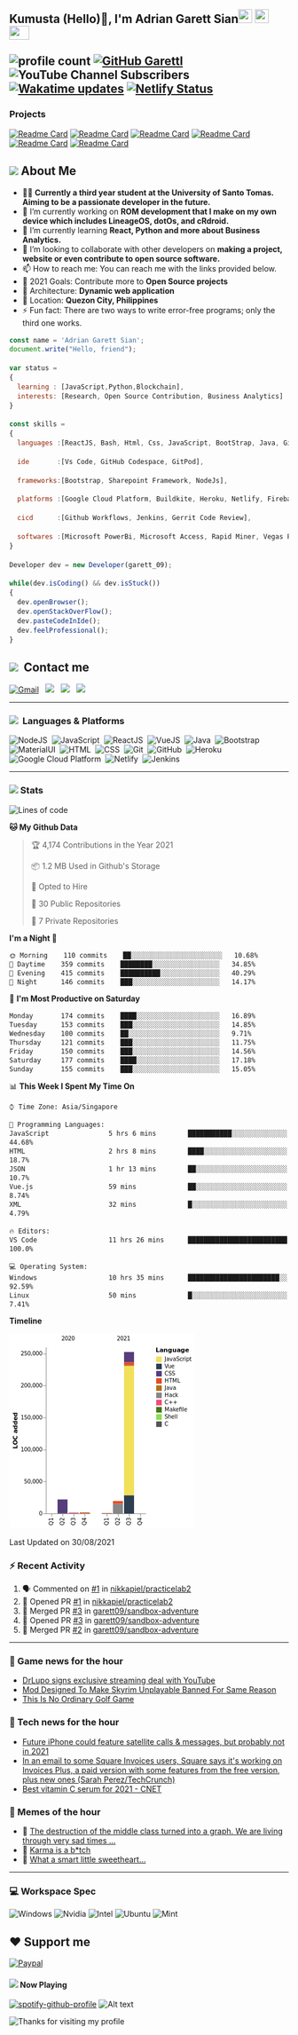 <h2> Kumusta (Hello)🙏, I'm Adrian Garett Sian<img src="https://cultofthepartyparrot.com/parrots/hd/githubparrot.gif" width="25" height="25"/>
    <img src="https://cultofthepartyparrot.com/flags/hd/iranparrot.gif" width="25" height="25"/>
    <img src="https://cultofthepartyparrot.com/parrots/asyncparrot.gif" width="36" height="25"/>
 

![profile count](https://komarev.com/ghpvc/?username=garett09&color=red) 
[![GitHub Garettl](https://img.shields.io/github/followers/garett09?label=follow&style=social)](https://github.com/garett09) 
![YouTube Channel Subscribers](https://img.shields.io/youtube/channel/subscribers/UChAoCAh1jVTaMz0Sc61X5Xw?style=social) 
[![Wakatime updates](https://github.com/garett09/garett09/actions/workflows/update-commits.yml/badge.svg?branch=main)](https://github.com/garett09/garett09/actions/workflows/update-commits.yml) 
[![Netlify Status](https://api.netlify.com/api/v1/badges/62999bf4-98d2-4882-a325-da266023bf2b/deploy-status)](https://app.netlify.com/sites/cocky-mccarthy-7a67fb/deploys)
&nbsp;
    
### Projects
[![Readme Card](https://github-readme-stats.vercel.app/api/pin/?username=garett09&repo=tapos-na-ba-ang-covid-ph&show_owner=true)](https://github.com/garett09/tapos-na-ba-ang-covid-ph)
[![Readme Card](https://github-readme-stats.vercel.app/api/pin/?username=garett09&repo=project-COVID&show_owner=true)](https://github.com/garett09/project-COVID)
[![Readme Card](https://github-readme-stats.vercel.app/api/pin/?username=garett09&repo=afk-hotel&show_owner=true)](https://github.com/garett09/afk-hotel)
[![Readme Card](https://github-readme-stats.vercel.app/api/pin/?username=garett09&repo=garett09&show_owner=true)](https://github.com/garett09/garett09)
[![Readme Card](https://github-readme-stats.vercel.app/api/pin/?username=garett09&repo=myhub&show_owner=true)](https://github.com/garett09/myhub)
[![Readme Card](https://github-readme-stats.vercel.app/api/pin/?username=garett09&repo=techfolio&show_owner=true)](https://github.com/garett09/techfolio)


    
## <img src="https://media.giphy.com/media/fTsZNbPQxJWtor2LXE/giphy.gif"  width="30">&nbsp;About Me
-   👩‍💻  **Currently a third year student at the University of Santo Tomas. Aiming to be a passionate developer in the future.**
-   🔭  I’m currently working on  **ROM development that I make on my own device which includes LineageOS, dotOs, and cRdroid.**
-   🌱  I’m currently learning **React, Python and more about Business Analytics.**
-   👯  I’m looking to collaborate with other developers on **making a project, website or even contribute to open source software.**
-   📫  How to reach me: You can reach me with the links provided below. 
-   🥅  2021 Goals: Contribute more to **Open Source projects**
-   👷  Architecture: **Dynamic web application**
-   📍   Location: **Quezon City, Philippines** 
-   ⚡  Fun fact: There are two ways to write error-free programs; only the third one works.

```javascript
const name = 'Adrian Garett Sian';
document.write("Hello, friend");

var status = 
{ 
  learning : [JavaScript,Python,Blockchain],
  interests: [Research, Open Source Contribution, Business Analytics]
}

const skills = 
{
  languages :[ReactJS, Bash, Html, Css, JavaScript, BootStrap, Java, Git, Markdown, VueJS, Material Ui],
  
  ide       :[Vs Code, GitHub Codespace, GitPod],
  
  frameworks:[Bootstrap, Sharepoint Framework, NodeJs],
  
  platforms :[Google Cloud Platform, Buildkite, Heroku, Netlify, Firebase, Cloudflare],
  
  cicd      :[Github Workflows, Jenkins, Gerrit Code Review],

  softwares :[Microsoft PowerBi, Microsoft Access, Rapid Miner, Vegas Pro]
}

Developer dev = new Developer(garett_09);

while(dev.isCoding() && dev.isStuck())  
{
  dev.openBrowser();
  dev.openStackOverFlow();
  dev.pasteCodeInIde();
  dev.feelProfessional();
}
```

## <img src="https://media.giphy.com/media/c5vDr1rkcbcrBwG9SX/giphy.gif" width="30">&nbsp; Contact me

<a href="mailto:adriansian@gmail.com"><img alt="Gmail" src="https://img.shields.io/badge/Gmail-D14836?style=for-the-badge&logo=gmail&logoColor=white" /></a> &nbsp;
<a href="https://instagram.com/adriansian"><img src="https://img.shields.io/badge/@adriansian_-E4405F?style=for-the-badge&logo=instagram&logoColor=white"/></a> &nbsp;
<a href="https://t.me/garett_09"><img src="https://img.shields.io/badge/@garett_09_-2CA5E0?style=for-the-badge&logo=telegram&logoColor=white"/></a> &nbsp;
<a href="https://www.linkedin.com/in/adrian-garett-sian-766775159/"><img src="https://img.shields.io/badge/-Adrian%20Garett%20Sian-blue?style=flat-square&logo=Linkedin&logoColor=white&link=https://www.linkedin.com/in/adrian-garett-sian-766775159/"/></a> &nbsp;

---

###  <img src="https://media.giphy.com/media/WUlplcMpOCEmTGBtBW/giphy.gif" width="30"> &nbsp;Languages & Platforms

![NodeJS](https://img.shields.io/badge/Node.js-43853D?style=for-the-badge&logo=node.js&logoColor=white)&nbsp;
![JavaScript](https://img.shields.io/badge/JavaScript-F7DF1E?style=for-the-badge&logo=javascript&logoColor=black)&nbsp;
![ReactJS](https://img.shields.io/badge/React.js-20232A?style=for-the-badge&logo=react&logoColor=61DAFB)&nbsp;
![VueJS](https://img.shields.io/badge/Vue.js-35495E?style=for-the-badge&logo=vuedotjs&logoColor=4FC08D)&nbsp;
![Java](https://img.shields.io/badge/Java-ED8B00?style=for-the-badge&logo=java&logoColor=white)&nbsp;
![Bootstrap](https://img.shields.io/badge/Bootstrap-563D7C?style=for-the-badge&logo=bootstrap&logoColor=white)&nbsp;
![MaterialUI](https://img.shields.io/badge/Material--UI-0081CB?style=for-the-badge&logo=material-ui&logoColor=white)&nbsp;
![HTML](https://img.shields.io/badge/HTML-E34F26?style=for-the-badge&logo=html5&logoColor=white)&nbsp;
![CSS](https://img.shields.io/badge/CSS-1572B6?style=for-the-badge&logo=css&logoColor=white)&nbsp;
![Git](https://img.shields.io/badge/git-%23F05033.svg?style=for-the-badge&logo=git&logoColor=white)&nbsp;
![GitHub](https://img.shields.io/badge/GitHub-100000?style=for-the-badge&logo=github&logoColor=white)&nbsp;
![Heroku](https://img.shields.io/badge/Heroku-430098?style=for-the-badge&logo=heroku&logoColor=white)&nbsp;
![Google Cloud Platform](https://img.shields.io/badge/Google_Cloud-4285F4?style=for-the-badge&logo=google-cloud&logoColor=white)&nbsp;
![Netlify](https://img.shields.io/badge/Netlify-00C7B7?style=for-the-badge&logo=netlify&logoColor=white)&nbsp;
![Jenkins](https://img.shields.io/badge/Jenkins-D24939?style=for-the-badge&logo=Jenkins&logoColor=white)&nbsp;
    	

---

### <img src="https://media.giphy.com/media/l378c04F2fjeZ7vH2/giphy.gif" width="30">&nbsp;Stats


<!--START_SECTION:waka-->
![Lines of code](https://img.shields.io/badge/From%20Hello%20World%20I%27ve%20Written-297909%20lines%20of%20code-blue)

**🐱 My Github Data** 

> 🏆 4,174 Contributions in the Year 2021
 > 
> 📦 1.2 MB Used in Github's Storage 
 > 
> 💼 Opted to Hire
 > 
> 📜 30 Public Repositories 
 > 
> 🔑 7 Private Repositories  
 > 
**I'm a Night 🦉** 

```text
🌞 Morning    110 commits    ██░░░░░░░░░░░░░░░░░░░░░░░   10.68% 
🌆 Daytime    359 commits    ████████░░░░░░░░░░░░░░░░░   34.85% 
🌃 Evening    415 commits    ██████████░░░░░░░░░░░░░░░   40.29% 
🌙 Night      146 commits    ███░░░░░░░░░░░░░░░░░░░░░░   14.17%

```
📅 **I'm Most Productive on Saturday** 

```text
Monday       174 commits    ████░░░░░░░░░░░░░░░░░░░░░   16.89% 
Tuesday      153 commits    ███░░░░░░░░░░░░░░░░░░░░░░   14.85% 
Wednesday    100 commits    ██░░░░░░░░░░░░░░░░░░░░░░░   9.71% 
Thursday     121 commits    ███░░░░░░░░░░░░░░░░░░░░░░   11.75% 
Friday       150 commits    ███░░░░░░░░░░░░░░░░░░░░░░   14.56% 
Saturday     177 commits    ████░░░░░░░░░░░░░░░░░░░░░   17.18% 
Sunday       155 commits    ███░░░░░░░░░░░░░░░░░░░░░░   15.05%

```


📊 **This Week I Spent My Time On** 

```text
⌚︎ Time Zone: Asia/Singapore

💬 Programming Languages: 
JavaScript               5 hrs 6 mins        ███████████░░░░░░░░░░░░░░   44.68% 
HTML                     2 hrs 8 mins        ████░░░░░░░░░░░░░░░░░░░░░   18.7% 
JSON                     1 hr 13 mins        ██░░░░░░░░░░░░░░░░░░░░░░░   10.7% 
Vue.js                   59 mins             ██░░░░░░░░░░░░░░░░░░░░░░░   8.74% 
XML                      32 mins             █░░░░░░░░░░░░░░░░░░░░░░░░   4.79%

🔥 Editors: 
VS Code                  11 hrs 26 mins      █████████████████████████   100.0%

💻 Operating System: 
Windows                  10 hrs 35 mins      ███████████████████████░░   92.59% 
Linux                    50 mins             █░░░░░░░░░░░░░░░░░░░░░░░░   7.41%

```

**Timeline**

![Chart not found](https://raw.githubusercontent.com/garett09/garett09/main/charts/bar_graph.png) 


 Last Updated on 30/08/2021
<!--END_SECTION:waka-->

### :zap: Recent Activity

<!--START_SECTION:activity-->
1. 🗣 Commented on [#1](https://github.com/nikkapiel/practicelab2/issues/1) in [nikkapiel/practicelab2](https://github.com/nikkapiel/practicelab2)
2. 💪 Opened PR [#1](https://github.com/nikkapiel/practicelab2/pull/1) in [nikkapiel/practicelab2](https://github.com/nikkapiel/practicelab2)
3. 🎉 Merged PR [#3](https://github.com/garett09/sandbox-adventure/pull/3) in [garett09/sandbox-adventure](https://github.com/garett09/sandbox-adventure)
4. 💪 Opened PR [#3](https://github.com/garett09/sandbox-adventure/pull/3) in [garett09/sandbox-adventure](https://github.com/garett09/sandbox-adventure)
5. 🎉 Merged PR [#2](https://github.com/garett09/sandbox-adventure/pull/2) in [garett09/sandbox-adventure](https://github.com/garett09/sandbox-adventure)
<!--END_SECTION:activity-->

---

### 📣 Game news for the hour

<!-- GAME:START -->
 - [DrLupo signs exclusive streaming deal with YouTube](https://www.pcgamer.com/drlupo-signs-exclusive-streaming-deal-with-youtube)
 - [Mod Designed To Make Skyrim Unplayable Banned For Same Reason](https://kotaku.com/mod-designed-to-make-skyrim-unplayable-banned-for-same-1847587236)
 - [This Is No Ordinary Golf Game](https://kotaku.com/this-is-no-ordinary-golf-game-1847587049)<!-- GAME:END -->

### 📣 Tech news for the hour

<!-- TECH:START -->
 - [Future iPhone could feature satellite calls & messages, but probably not in 2021](https://appleinsider.com/articles/21/08/30/future-iphone-could-feature-satellite-support-but-probably-not-in-2021?utm_medium=rss)
 - [In an email to some Square Invoices users, Square says it's working on Invoices Plus, a paid version with some features from the free version, plus new ones (Sarah Perez/TechCrunch)](http://www.techmeme.com/210830/p18#a210830p18)
 - [Best vitamin C serum for 2021     - CNET](https://www.cnet.com/health/personal-care/best-vitamin-c-serums/#ftag=CAD590a51e)<!-- TECH:END -->

### 📣 Memes of the hour

<!-- MEMES:START -->
 - 🚖 [The destruction of the middle class turned into a graph. We are living through very sad times &hellip;](http://9gag.com/gag/ajmegmQ)
 - 🚯 [Karma is a b*tch](http://9gag.com/gag/a07y7gX)
 - 🚯 [What a smart little sweetheart...](http://9gag.com/gag/aNpEwOK)<!-- MEMES:END -->

--- 



### 💻 Workspace Spec

![Windows](https://img.shields.io/badge/Windows-11-0078D6?style=for-the-badge&logo=windows&logoColor=white)
![Nvidia](https://img.shields.io/badge/NVIDIA-RTX3070-76B900?style=for-the-badge&logo=nvidia&logoColor=white)
![Intel](https://img.shields.io/badge/Intel-Core_i7_10th-0071C5?style=for-the-badge&logo=intel&logoColor=white)
![Ubuntu](https://img.shields.io/badge/Ubuntu-E95420?style=for-the-badge&logo=ubuntu&logoColor=white)
![Mint](https://img.shields.io/badge/Linux_Mint-87CF3E?style=for-the-badge&logo=linux-mint&logoColor=white)


## ❤ Support me
[![Paypal](https://img.shields.io/badge/PayPal-garett_09?style=for-the-badge&logo=paypal&logoColor=white)](https://paypal.me/garett_09)


#### <img src="https://media.giphy.com/media/vybWlRniCXzZC/giphy.gif" width="30">&nbsp;Now Playing 

 [![spotify-github-profile](https://spotify-github-profile.vercel.app/api/view?uid=garett_09&cover_image=true&theme=default)](https://spotify-github-profile.vercel.app/api/view?uid=garett_09&redirect=true)
![Alt text](https://spotify-recently-played-readme.vercel.app/api?user=garett_09&width=510)

<img height="120" alt="Thanks for visiting my profile" width="100%" src="https://github.com/dibyendu415/dibyendu415/blob/master/marquee.svg" />

